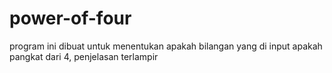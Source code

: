 # power-of-four
program ini dibuat untuk menentukan apakah bilangan yang di input apakah pangkat dari 4, penjelasan terlampir
